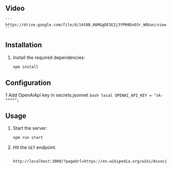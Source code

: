 ## Video 
    ```
    https://drive.google.com/file/d/14t8B_A6MGgDE5E2j3YPM4DnO3r_WOUun/view
    ```


## Installation

1. Install the required dependencies:

    ```bash
    npm install
    ```

## Configuration

1  Add OpenAiApi key in secrets.jsonnet
    ```bash
    local OPENAI_API_KEY = "sk-****";
    ```

## Usage

1. Start the server:

    ```bash
    npm run start
    ```

2. Hit the `GET` endpoint.


    ```bash
    
   http://localhost:3000/?pageUrl=https://en.wikipedia.org/wiki/Association_football
    ```

